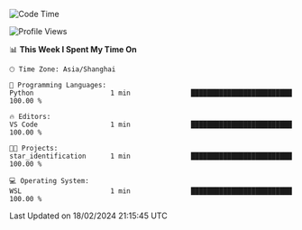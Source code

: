 <!--START_SECTION:waka-->
![Code Time](http://img.shields.io/badge/Code%20Time-1%2C514%20hrs%2023%20mins-blue)

![Profile Views](http://img.shields.io/badge/Profile%20Views-0-blue)

📊 **This Week I Spent My Time On** 

```text
🕑︎ Time Zone: Asia/Shanghai

💬 Programming Languages: 
Python                   1 min               █████████████████████████   100.00 % 

🔥 Editors: 
VS Code                  1 min               █████████████████████████   100.00 % 

🐱‍💻 Projects: 
star_identification      1 min               █████████████████████████   100.00 % 

💻 Operating System: 
WSL                      1 min               █████████████████████████   100.00 % 
```


 Last Updated on 18/02/2024 21:15:45 UTC
<!--END_SECTION:waka-->